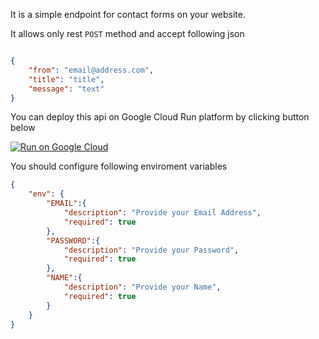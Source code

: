 It is a simple endpoint for contact forms on your website.

It allows only rest `POST` method and accept following json

``` json

{
    "from": "email@address.com",
    "title": "title",
    "message": "text"
}

```
You can deploy this api on Google Cloud Run platform by clicking button below

[![Run on Google Cloud](https://deploy.cloud.run/button.svg)](https://deploy.cloud.run)


You should configure following enviroment variables

``` json
{
    "env": {
        "EMAIL":{
            "description": "Provide your Email Address",
            "required": true
        },
        "PASSWORD":{
            "description": "Provide your Password",
            "required": true
        },
        "NAME":{
            "description": "Provide your Name",
            "required": true
        }
    }
}
```

